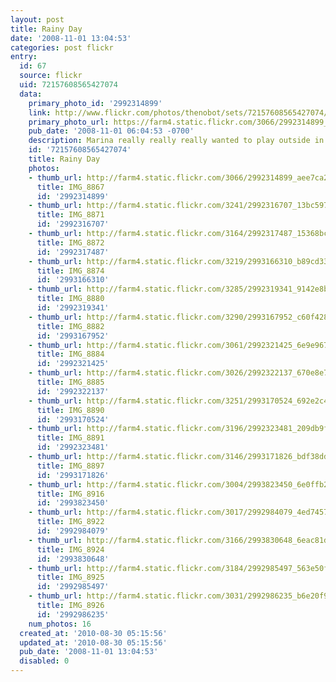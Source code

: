 ```yaml
---
layout: post
title: Rainy Day
date: '2008-11-01 13:04:53'
categories: post flickr
entry:
  id: 67
  source: flickr
  uid: 72157608565427074
  data:
    primary_photo_id: '2992314899'
    link: http://www.flickr.com/photos/thenobot/sets/72157608565427074/
    primary_photo_url: https://farm4.static.flickr.com/3066/2992314899_aee7ca2aa3_m.jpg
    pub_date: '2008-11-01 06:04:53 -0700'
    description: Marina really really really wanted to play outside in the rain today.
    id: '72157608565427074'
    title: Rainy Day
    photos:
    - thumb_url: http://farm4.static.flickr.com/3066/2992314899_aee7ca2aa3_s.jpg
      title: IMG_8867
      id: '2992314899'
    - thumb_url: http://farm4.static.flickr.com/3241/2992316707_13bc597c14_s.jpg
      title: IMG_8871
      id: '2992316707'
    - thumb_url: http://farm4.static.flickr.com/3164/2992317487_15368bc5ea_s.jpg
      title: IMG_8872
      id: '2992317487'
    - thumb_url: http://farm4.static.flickr.com/3219/2993166310_b89cd33d28_s.jpg
      title: IMG_8874
      id: '2993166310'
    - thumb_url: http://farm4.static.flickr.com/3285/2992319341_9142e8b0c9_s.jpg
      title: IMG_8880
      id: '2992319341'
    - thumb_url: http://farm4.static.flickr.com/3290/2993167952_c60f42863c_s.jpg
      title: IMG_8882
      id: '2993167952'
    - thumb_url: http://farm4.static.flickr.com/3061/2992321425_6e9e9670b7_s.jpg
      title: IMG_8884
      id: '2992321425'
    - thumb_url: http://farm4.static.flickr.com/3026/2992322137_670e8e79da_s.jpg
      title: IMG_8885
      id: '2992322137'
    - thumb_url: http://farm4.static.flickr.com/3251/2993170524_692e2c4517_s.jpg
      title: IMG_8890
      id: '2993170524'
    - thumb_url: http://farm4.static.flickr.com/3196/2992323481_209db9f0d8_s.jpg
      title: IMG_8891
      id: '2992323481'
    - thumb_url: http://farm4.static.flickr.com/3146/2993171826_bdf38dd01c_s.jpg
      title: IMG_8897
      id: '2993171826'
    - thumb_url: http://farm4.static.flickr.com/3004/2993823450_6e0ffb2256_s.jpg
      title: IMG_8916
      id: '2993823450'
    - thumb_url: http://farm4.static.flickr.com/3017/2992984079_4ed745725b_s.jpg
      title: IMG_8922
      id: '2992984079'
    - thumb_url: http://farm4.static.flickr.com/3166/2993830648_6eac81d0b7_s.jpg
      title: IMG_8924
      id: '2993830648'
    - thumb_url: http://farm4.static.flickr.com/3184/2992985497_563e50ffa9_s.jpg
      title: IMG_8925
      id: '2992985497'
    - thumb_url: http://farm4.static.flickr.com/3031/2992986235_b6e20f9e13_s.jpg
      title: IMG_8926
      id: '2992986235'
    num_photos: 16
  created_at: '2010-08-30 05:15:56'
  updated_at: '2010-08-30 05:15:56'
  pub_date: '2008-11-01 13:04:53'
  disabled: 0
---
```

